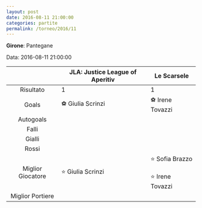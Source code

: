 ```yaml
---
layout: post
date: 2016-08-11 21:00:00
categories: partite
permalink: /torneo/2016/11
---
```

**Girone**: Pantegane

Data: 2016-08-11 21:00:00

| | JLA: Justice League of Aperitiv | Le Scarsele |
|:-----:|-----|-----|
Risultato|1|1
Goals|⚽ Giulia  Scrinzi|⚽ Irene Tovazzi<br/>
Autogoals||
Falli||
Gialli||
Rossi||
Miglior Giocatore|⭐ Giulia  Scrinzi<br/>|⭐ Sofia Brazzo<br/><br/>⭐ Irene Tovazzi<br/>
Miglior Portiere||